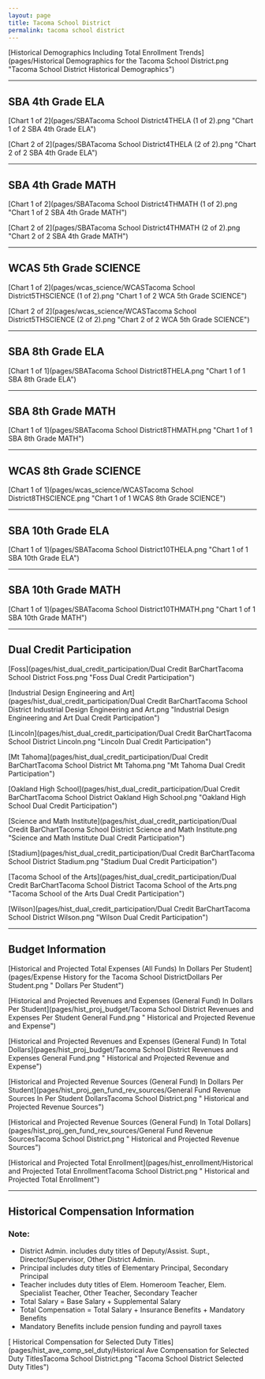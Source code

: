 ```yaml
---
layout: page
title: Tacoma School District
permalink: tacoma school district
---
```



[Historical Demographics Including Total Enrollment Trends](pages/Historical Demographics for the Tacoma School District.png "Tacoma School District Historical Demographics")

___

## SBA 4th Grade ELA

[Chart 1 of 2](pages/SBATacoma School District4THELA (1 of 2).png "Chart 1 of 2 SBA 4th Grade ELA")

[Chart 2 of 2](pages/SBATacoma School District4THELA (2 of 2).png "Chart 2 of 2 SBA 4th Grade ELA")


___

## SBA 4th Grade MATH

[Chart 1 of 2](pages/SBATacoma School District4THMATH (1 of 2).png "Chart 1 of 2 SBA 4th Grade MATH")

[Chart 2 of 2](pages/SBATacoma School District4THMATH (2 of 2).png "Chart 2 of 2 SBA 4th Grade MATH")


___

## WCAS 5th Grade SCIENCE

[Chart 1 of 2](pages/wcas_science/WCASTacoma School District5THSCIENCE (1 of 2).png "Chart 1 of 2 WCA 5th Grade SCIENCE")

[Chart 2 of 2](pages/wcas_science/WCASTacoma School District5THSCIENCE (2 of 2).png "Chart 2 of 2 WCA 5th Grade SCIENCE")


___

## SBA 8th Grade ELA

[Chart 1 of 1](pages/SBATacoma School District8THELA.png "Chart 1 of 1 SBA 8th Grade ELA")


___

## SBA 8th Grade MATH

[Chart 1 of 1](pages/SBATacoma School District8THMATH.png "Chart 1 of 1 SBA 8th Grade MATH")


___

## WCAS 8th Grade SCIENCE

[Chart 1 of 1](pages/wcas_science/WCASTacoma School District8THSCIENCE.png "Chart 1 of 1 WCAS 8th Grade SCIENCE")


___

## SBA 10th Grade ELA

[Chart 1 of 1](pages/SBATacoma School District10THELA.png "Chart 1 of 1 SBA 10th Grade ELA")


___

## SBA 10th Grade MATH

[Chart 1 of 1](pages/SBATacoma School District10THMATH.png "Chart 1 of 1 SBA 10th Grade MATH")


___

## Dual Credit Participation

[Foss](pages/hist_dual_credit_participation/Dual Credit BarChartTacoma School District Foss.png "Foss Dual Credit Participation")

[Industrial Design Engineering and Art](pages/hist_dual_credit_participation/Dual Credit BarChartTacoma School District Industrial Design Engineering and Art.png "Industrial Design Engineering and Art Dual Credit Participation")

[Lincoln](pages/hist_dual_credit_participation/Dual Credit BarChartTacoma School District Lincoln.png "Lincoln Dual Credit Participation")

[Mt Tahoma](pages/hist_dual_credit_participation/Dual Credit BarChartTacoma School District Mt Tahoma.png "Mt Tahoma Dual Credit Participation")

[Oakland High School](pages/hist_dual_credit_participation/Dual Credit BarChartTacoma School District Oakland High School.png "Oakland High School Dual Credit Participation")

[Science and Math Institute](pages/hist_dual_credit_participation/Dual Credit BarChartTacoma School District Science and Math Institute.png "Science and Math Institute Dual Credit Participation")

[Stadium](pages/hist_dual_credit_participation/Dual Credit BarChartTacoma School District Stadium.png "Stadium Dual Credit Participation")

[Tacoma School of the Arts](pages/hist_dual_credit_participation/Dual Credit BarChartTacoma School District Tacoma School of the Arts.png "Tacoma School of the Arts Dual Credit Participation")

[Wilson](pages/hist_dual_credit_participation/Dual Credit BarChartTacoma School District Wilson.png "Wilson Dual Credit Participation")


___

## Budget Information

[Historical and Projected Total Expenses (All Funds) In Dollars Per Student](pages/Expense History for the Tacoma School DistrictDollars Per Student.png " Dollars Per Student")

[Historical and Projected Revenues and Expenses (General Fund) In Dollars Per Student](pages/hist_proj_budget/Tacoma School District Revenues and Expenses Per Student General Fund.png " Historical and Projected Revenue and Expense")

[Historical and Projected Revenues and Expenses (General Fund) In Total Dollars](pages/hist_proj_budget/Tacoma School District Revenues and Expenses General Fund.png " Historical and Projected Revenue and Expense")

[Historical and Projected Revenue Sources (General Fund) In Dollars Per Student](pages/hist_proj_gen_fund_rev_sources/General Fund Revenue Sources In Per Student DollarsTacoma School District.png " Historical and Projected Revenue Sources")

[Historical and Projected Revenue Sources (General Fund) In Total Dollars](pages/hist_proj_gen_fund_rev_sources/General Fund Revenue SourcesTacoma School District.png " Historical and Projected Revenue Sources")

[Historical and Projected Total Enrollment](pages/hist_enrollment/Historical and Projected Total EnrollmentTacoma School District.png " Historical and Projected Total Enrollment")


___

## Historical Compensation Information
### Note:
- District Admin. includes duty titles of Deputy/Assist. Supt., Director/Supervisor, Other District Admin.
- Principal includes duty titles of Elementary Principal, Secondary Principal
- Teacher includes duty titles of Elem. Homeroom Teacher, Elem. Specialist Teacher, Other Teacher, Secondary Teacher
- Total Salary = Base Salary + Supplemental Salary
- Total Compensation = Total Salary + Insurance Benefits + Mandatory Benefits
- Mandatory Benefits include pension funding and payroll taxes

[ Historical Compensation for Selected Duty Titles](pages/hist_ave_comp_sel_duty/Historical Ave Compensation for Selected Duty TitlesTacoma School District.png "Tacoma School District Selected Duty Titles")

